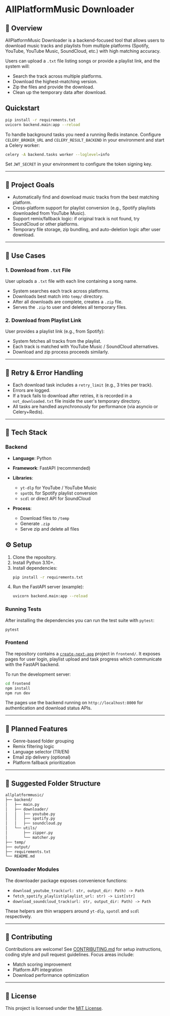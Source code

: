 # AllPlatformMusic Downloader

## 🌟 Overview

AllPlatformMusic Downloader is a backend-focused tool that allows users to download music tracks and playlists from multiple platforms (Spotify, YouTube, YouTube Music, SoundCloud, etc.) with high matching accuracy.

Users can upload a `.txt` file listing songs or provide a playlist link, and the system will:

* Search the track across multiple platforms.
* Download the highest-matching version.
* Zip the files and provide the download.
* Clean up the temporary data after download.

## Quickstart

```bash
pip install -r requirements.txt
uvicorn backend.main:app --reload
```

To handle background tasks you need a running Redis instance. Configure
`CELERY_BROKER_URL` and `CELERY_RESULT_BACKEND` in your environment and start a
Celery worker:

```bash
celery -A backend.tasks worker --loglevel=info
```
Set `JWT_SECRET` in your environment to configure the token signing key.


---

## 🚀 Project Goals

* Automatically find and download music tracks from the best matching platform.
* Cross-platform support for playlist conversion (e.g., Spotify playlists downloaded from YouTube Music).
* Support remix/fallback logic: if original track is not found, try SoundCloud or other platforms.
* Temporary file storage, zip bundling, and auto-deletion logic after user download.

---

## 📒 Use Cases

### 1. Download from `.txt` File

User uploads a `.txt` file with each line containing a song name.

* System searches each track across platforms.
* Downloads best match into `temp/` directory.
* After all downloads are complete, creates a `.zip` file.
* Serves the `.zip` to user and deletes all temporary files.

### 2. Download from Playlist Link

User provides a playlist link (e.g., from Spotify):

* System fetches all tracks from the playlist.
* Each track is matched with YouTube Music / SoundCloud alternatives.
* Download and zip process proceeds similarly.

---

## 🔄 Retry & Error Handling

* Each download task includes a `retry_limit` (e.g., 3 tries per track).
* Errors are logged.
* If a track fails to download after retries, it is recorded in a `not_downloaded.txt` file inside the user's temporary directory.
* All tasks are handled asynchronously for performance (via asyncio or Celery+Redis).

---

## 🔧 Tech Stack

### Backend

* **Language**: Python
* **Framework**: FastAPI (recommended)
* **Libraries**:

  * `yt-dlp` for YouTube / YouTube Music
  * `spotDL` for Spotify playlist conversion
  * `scdl` or direct API for SoundCloud
* **Process**:

  * Download files to `/temp`
  * Generate `.zip`
  * Serve zip and delete all files

## ⚙️ Setup

1. Clone the repository.
2. Install Python 3.10+.
3. Install dependencies:
   ```bash
   pip install -r requirements.txt
   ```
4. Run the FastAPI server (example):
   ```bash
   uvicorn backend.main:app --reload
   ```

### Running Tests

After installing the dependencies you can run the test suite with
`pytest`:

```bash
pytest
```

### Frontend

The repository contains a [`create-next-app`](https://nextjs.org/) project in
`frontend/`. It exposes pages for user login, playlist upload and task progress
which communicate with the FastAPI backend.

To run the development server:

```bash
cd frontend
npm install
npm run dev
```

The pages use the backend running on `http://localhost:8000` for authentication
and download status APIs.


---

## 🤔 Planned Features

* Genre-based folder grouping
* Remix filtering logic
* Language selector (TR/EN)
* Email zip delivery (optional)
* Platform fallback prioritization

---

## 📂 Suggested Folder Structure

```bash
allplatformmusic/
├── backend/
│   ├── main.py
│   ├── downloader/
│   │   ├── youtube.py
│   │   ├── spotify.py
│   │   ├── soundcloud.py
│   └── utils/
│       ├── zipper.py
│       └── matcher.py
├── temp/
├── output/
├── requirements.txt
└── README.md
```

### Downloader Modules

The downloader package exposes convenience functions:

* `download_youtube_track(url: str, output_dir: Path) -> Path`
* `fetch_spotify_playlist(playlist_url: str) -> List[str]`
* `download_soundcloud_track(url: str, output_dir: Path) -> Path`

These helpers are thin wrappers around ``yt-dlp``, ``spotdl`` and ``scdl``
respectively.

---

## 👋 Contributing
Contributions are welcome! See [CONTRIBUTING.md](CONTRIBUTING.md) for setup instructions, coding style and pull request guidelines. Focus areas include:
* Match scoring improvement
* Platform API integration
* Download performance optimization

---

## 📢 License

This project is licensed under the [MIT License](LICENSE).
